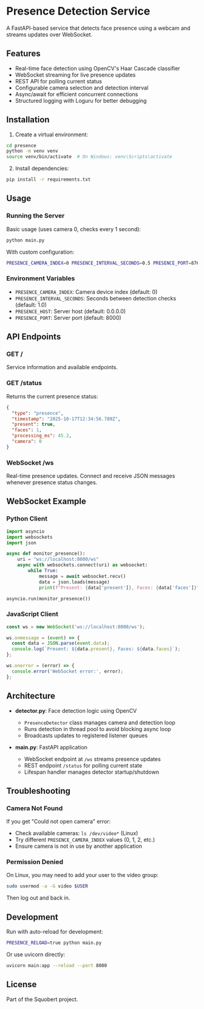 # Presence Detection Service

A FastAPI-based service that detects face presence using a webcam and streams updates over WebSocket.

## Features

- Real-time face detection using OpenCV's Haar Cascade classifier
- WebSocket streaming for live presence updates
- REST API for polling current status
- Configurable camera selection and detection interval
- Async/await for efficient concurrent connections
- Structured logging with Loguru for better debugging

## Installation

1. Create a virtual environment:
```bash
cd presence
python -m venv venv
source venv/bin/activate  # On Windows: venv\Scripts\activate
```

2. Install dependencies:
```bash
pip install -r requirements.txt
```

## Usage

### Running the Server

Basic usage (uses camera 0, checks every 1 second):
```bash
python main.py
```

With custom configuration:
```bash
PRESENCE_CAMERA_INDEX=0 PRESENCE_INTERVAL_SECONDS=0.5 PRESENCE_PORT=8765 python main.py
```

### Environment Variables

- `PRESENCE_CAMERA_INDEX`: Camera device index (default: 0)
- `PRESENCE_INTERVAL_SECONDS`: Seconds between detection checks (default: 1.0)
- `PRESENCE_HOST`: Server host (default: 0.0.0.0)
- `PRESENCE_PORT`: Server port (default: 8000)

## API Endpoints

### GET /

Service information and available endpoints.

### GET /status

Returns the current presence status:
```json
{
  "type": "presence",
  "timestamp": "2025-10-17T12:34:56.789Z",
  "present": true,
  "faces": 1,
  "processing_ms": 45.2,
  "camera": 0
}
```

### WebSocket /ws

Real-time presence updates. Connect and receive JSON messages whenever presence status changes.

## WebSocket Example

### Python Client

```python
import asyncio
import websockets
import json

async def monitor_presence():
    uri = "ws://localhost:8000/ws"
    async with websockets.connect(uri) as websocket:
        while True:
            message = await websocket.recv()
            data = json.loads(message)
            print(f"Present: {data['present']}, Faces: {data['faces']}")

asyncio.run(monitor_presence())
```

### JavaScript Client

```javascript
const ws = new WebSocket('ws://localhost:8000/ws');

ws.onmessage = (event) => {
  const data = JSON.parse(event.data);
  console.log(`Present: ${data.present}, Faces: ${data.faces}`);
};

ws.onerror = (error) => {
  console.error('WebSocket error:', error);
};
```

## Architecture

- **detector.py**: Face detection logic using OpenCV
  - `PresenceDetector` class manages camera and detection loop
  - Runs detection in thread pool to avoid blocking async loop
  - Broadcasts updates to registered listener queues

- **main.py**: FastAPI application
  - WebSocket endpoint at `/ws` streams presence updates
  - REST endpoint `/status` for polling current state
  - Lifespan handler manages detector startup/shutdown

## Troubleshooting

### Camera Not Found

If you get "Could not open camera" error:
- Check available cameras: `ls /dev/video*` (Linux)
- Try different `PRESENCE_CAMERA_INDEX` values (0, 1, 2, etc.)
- Ensure camera is not in use by another application

### Permission Denied

On Linux, you may need to add your user to the video group:
```bash
sudo usermod -a -G video $USER
```

Then log out and back in.

## Development

Run with auto-reload for development:
```bash
PRESENCE_RELOAD=true python main.py
```

Or use uvicorn directly:
```bash
uvicorn main:app --reload --port 8000
```

## License

Part of the Squobert project.
